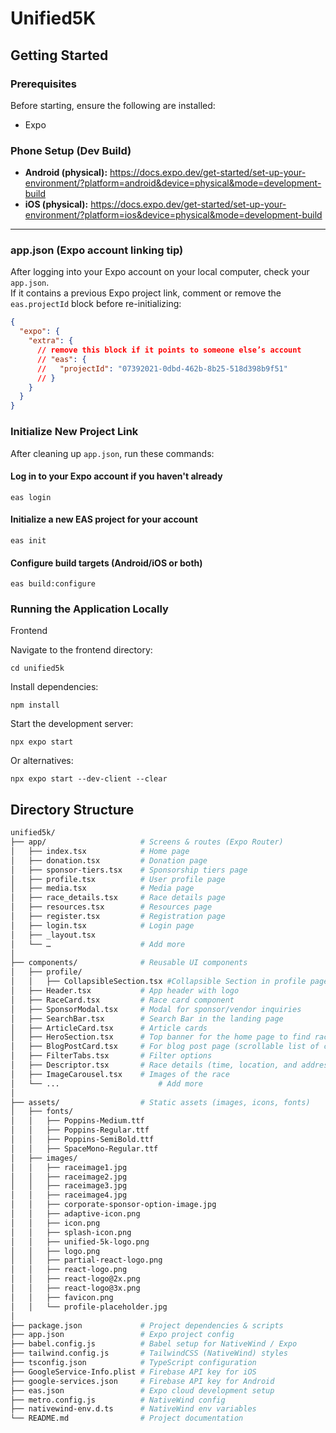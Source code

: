 # Unified5K

## Getting Started

### Prerequisites
Before starting, ensure the following are installed:
- Expo

### Phone Setup (Dev Build)
- **Android (physical):** https://docs.expo.dev/get-started/set-up-your-environment/?platform=android&device=physical&mode=development-build  
- **iOS (physical):** https://docs.expo.dev/get-started/set-up-your-environment/?platform=ios&device=physical&mode=development-build  

---

### app.json (Expo account linking tip)
After logging into your Expo account on your local computer, check your `app.json`.  
If it contains a previous Expo project link, comment or remove the `eas.projectId` block before re-initializing:

```json
{
  "expo": {
    "extra": {
      // remove this block if it points to someone else’s account
      // "eas": {
      //   "projectId": "07392021-0dbd-462b-8b25-518d398b9f51"
      // }
    }
  }
}
```

### Initialize New Project Link
After cleaning up `app.json`, run these commands:

#### Log in to your Expo account if you haven't already
```
eas login
```

#### Initialize a new EAS project for your account
```
eas init
```

#### Configure build targets (Android/iOS or both)
```
eas build:configure
```

### Running the Application Locally

Frontend

Navigate to the frontend directory:
```
cd unified5k
```

Install dependencies:
```
npm install
```

Start the development server:
```
npx expo start
```

Or alternatives:
```
npx expo start --dev-client --clear
```

## Directory Structure

```bash
unified5k/
├── app/                     # Screens & routes (Expo Router)
│   ├── index.tsx            # Home page
│   ├── donation.tsx         # Donation page
│   ├── sponsor-tiers.tsx    # Sponsorship tiers page
│   ├── profile.tsx          # User profile page
│   ├── media.tsx            # Media page
│   ├── race_details.tsx     # Race details page
│   ├── resources.tsx        # Resources page
│   ├── register.tsx         # Registration page
│   ├── login.tsx            # Login page
│   ├── _layout.tsx
│   └── …                    # Add more
│
├── components/              # Reusable UI components
│   ├── profile/ 
│   │   ├── CollapsibleSection.tsx #Collapsible Section in profile page 
│   ├── Header.tsx           # App header with logo
│   ├── RaceCard.tsx         # Race card component
│   ├── SponsorModal.tsx     # Modal for sponsor/vendor inquiries
│   ├── SearchBar.tsx        # Search Bar in the landing page
│   ├── ArticleCard.tsx      # Article cards
│   ├── HeroSection.tsx      # Top banner for the home page to find races
│   ├── BlogPostCard.tsx     # For blog post page (scrollable list of cards)
│   ├── FilterTabs.tsx       # Filter options
│   ├── Descriptor.tsx       # Race details (time, location, and address)
│   ├── ImageCarousel.tsx    # Images of the race
│   └── ...                      # Add more
│
├── assets/                  # Static assets (images, icons, fonts)
│   ├── fonts/
│   │   ├── Poppins-Medium.ttf
│   │   ├── Poppins-Regular.ttf
│   │   ├── Poppins-SemiBold.ttf
│   │   ├── SpaceMono-Regular.ttf
│   ├── images/
│   │   ├── raceimage1.jpg
│   │   ├── raceimage2.jpg
│   │   ├── raceimage3.jpg
│   │   ├── raceimage4.jpg
│   │   ├── corporate-sponsor-option-image.jpg
│   │   ├── adaptive-icon.png
│   │   ├── icon.png
│   │   ├── splash-icon.png
│   │   ├── unified-5k-logo.png
│   │   ├── logo.png
│   │   ├── partial-react-logo.png
│   │   ├── react-logo.png
│   │   ├── react-logo@2x.png
│   │   ├── react-logo@3x.png
│   │   ├── favicon.png
│   │   └── profile-placeholder.jpg
│
├── package.json             # Project dependencies & scripts
├── app.json                 # Expo project config
├── babel.config.js          # Babel setup for NativeWind / Expo
├── tailwind.config.js       # TailwindCSS (NativeWind) styles
├── tsconfig.json            # TypeScript configuration
├── GoogleService-Info.plist # Firebase API key for iOS
├── google-services.json     # Firebase API key for Android
├── eas.json                 # Expo cloud development setup
├── metro.config.js          # NativeWind config
├── nativewind-env.d.ts      # NativeWind env variables
└── README.md                # Project documentation
```
